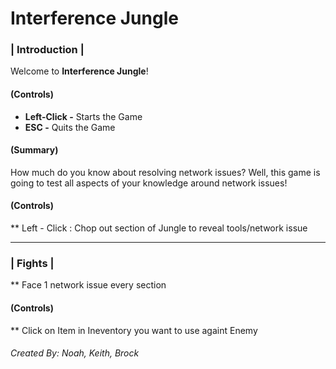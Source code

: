 # Interference Jungle
### | Introduction |
Welcome to **Interference Jungle**!

#### (Controls)
* **Left-Click  -** Starts the Game
* **ESC -** Quits the Game

#### (Summary)
How much do you know about resolving network issues?
Well, this game is going to test all aspects of your knowledge around network issues!


#### (Controls)
** Left - Click : Chop out section of Jungle to reveal tools/network issue

***
### | Fights |
** Face 1 network issue every section

#### (Controls)
** Click on Item in Ineventory you want to use againt Enemy

###### Created By: Noah, Keith, Brock
